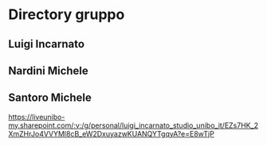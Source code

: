 # Directory gruppo

## Luigi Incarnato

## Nardini Michele

## Santoro Michele

https://liveunibo-my.sharepoint.com/:v:/g/personal/luigi_incarnato_studio_unibo_it/EZs7HK_2XmZHrJo4VVYMl8cB_eW2DxuyazwKUANQYTgqyA?e=E8wTjP
